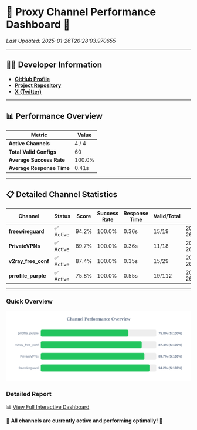 # 🌟 Proxy Channel Performance Dashboard 🌟

_Last Updated: 2025-01-26T20:28:03.970655_

---

## 👩‍💻 Developer Information

- **[GitHub Profile](https://github.com/4n0nymou3)**  
- **[Project Repository](https://github.com/4n0nymou3/multi-proxy-config-fetcher)**  
- **[X (Twitter)](https://x.com/4n0nymou3)**  

---

## 📊 Performance Overview

| Metric                | Value       |
|-----------------------|-------------|
| **Active Channels**   | 4 / 4       |
| **Total Valid Configs** | 60          |
| **Average Success Rate** | 100.0%      |
| **Average Response Time** | 0.41s       |

---

## 📋 Detailed Channel Statistics

| Channel          | Status     | Score  | Success Rate | Response Time | Valid/Total | Last Success               |
|------------------|------------|--------|--------------|---------------|-------------|----------------------------|
| **freewireguard**  | ✅ Active  | 94.2%  | 100.0% | 0.36s         | 15/19       | 2025-01-26T20:28:03.968866 |
| **PrivateVPNs**  | ✅ Active  | 89.7%  | 100.0% | 0.36s         | 11/18       | 2025-01-26T20:28:03.579875 |
| **v2ray_free_conf**  | ✅ Active  | 87.4%  | 100.0% | 0.35s         | 15/29       | 2025-01-26T20:28:03.181904 |
| **prrofile_purple**  | ✅ Active  | 75.8%  | 100.0% | 0.55s         | 19/112       | 2025-01-26T20:28:02.786027 |

---

### Quick Overview
<div align="center">
  <a href="https://raw.githubusercontent.com/nullluser/NullRepo/refs/heads/main/assets/channel_stats_chart.svg">
    <img src="https://raw.githubusercontent.com/nullluser/NullRepo/refs/heads/main/assets/channel_stats_chart.svg" alt="Source Performance Statistics" width="800">
  </a>
</div>

### Detailed Report
📊 [View Full Interactive Dashboard](https://htmlpreview.github.io/?https://github.com/nullluser/NullRepo/blob/main/assets/performance_report.html)

🎉 **All channels are currently active and performing optimally!** 🎉
